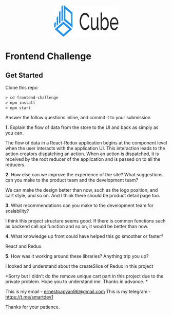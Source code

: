 <p align="center">
  <a href="" rel="noopener">
 <img width=200px height=100px src="src/assets/logo.svg" alt="Project logo"></a>
</p>

# Frontend Challenge

## Get Started

Clone this repo

```
> cd frontend-challenge
> npm install
> npm start
```

Answer the follow questions inline, and commit it to your submission

**1.** Explain the flow of data from the store to the UI and back as simply as you can.

The flow of data in a React-Redux application begins at the component level when the user interacts with the application UI. This interaction leads to the action creators dispatching an action. When an action is dispatched, it is received by the root reducer of the application and is passed on to all the reducers.

**2.** How else can we improve the experience of the site? What suggestions can you make to the product team and the development team?

We can make the design better than now, such as the logo position, and cart style, and so on.
And I think there should be product detail page too.

**3.** What recommendations can you make to the development team for scalability?

I think this project structure seems good.
If there is common functions such as backend call api function and so on, it would be better than now.

**4.** What knowledge up front could have helped this go smoother or faster?

React and Redux.

**5.** How was it working around these libraries? Anything trip you up?

I looked and understand about the createSlice of Redux in this project

*Sorry but I didn't do the remove unique cart part in this project due to the private problem. Hope you to understand me. Thanks in advance. *

This is my email - ernestpapyan96@gmail.com
This is my telegram - https://t.me/smartdev1

Thanks for your patience.

